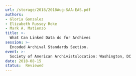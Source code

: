 ```yaml
---
url: /storage/2018/2018Aug-SAA-EAS.pdf
authors:
- Gloria Gonzalez
- Elizabeth Russey Roke
- Mark A. Matienzo
title: >-
  What Can Linked Data do for Archives
session: >-
  Encoded Archival Standards Section.
event: >-
  Society of American Archivistslocation: Washington, DC
date: 2018-08-15
status:  Reviewed
---
```

